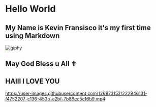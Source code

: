 # Hello World
## My Name is Kevin Fransisco it's my first time using Markdown 
 ![giphy](https://user-images.githubusercontent.com/126873152/222944690-0cac2ea9-5c73-41b5-b320-c64e0cb618a5.gif)
## 
## May God Bless u All ✝️

## HAIII I LOVE YOU

https://user-images.githubusercontent.com/126873152/222946131-f4752207-c136-453b-a2bf-7b89ec5e16b9.mp4
